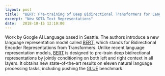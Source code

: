 ```yaml
---
layout: post
title:  "BERT: Pre-training of Deep Bidirectional Transformers for Language Understanding"
excerpt: "New SOTA Text Representations"
date:   2018-10-15 12:10:00
---
```

Work by Google AI Language based in Seattle. The authors introduce a new language representation model called [BERT], which stands for Bidirectional Encoder Representations from Transformers. Unlike recent language representation models, [BERT] is designed to pre-train deep bidirectional representations by jointly conditioning on both left and right context in all layers. It obtains new state-of-the-art results on eleven natural language processing tasks, including pushing the [GLUE] benchmark.

[BERT]:		https://arxiv.org/abs/1810.04805
[GLUE]:		https://gluebenchmark.com/